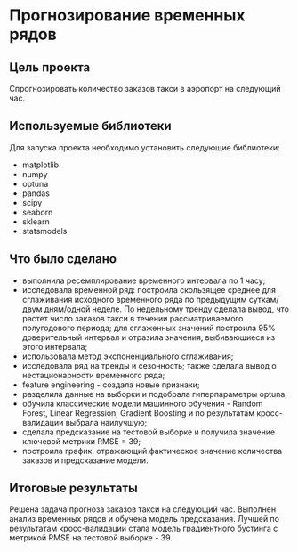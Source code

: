 # Прогнозирование временных рядов

## Цель проекта
Спрогнозировать количество заказов такси в аэропорт на следующий час.

## Используемые библиотеки
Для запуска проекта необходимо установить следующие библиотеки:
- matplotlib
- numpy
- optuna
- pandas
- scipy
- seaborn
- sklearn
- statsmodels

## Что было сделано
- выполнила ресемплирование временного интервала по 1 часу;
- исследовала временной ряд: построила скользящее среднее для сглаживания исходного временного ряда по предыдущим суткам/двум дням/одной неделе. По недельному тренду сделала вывод, что растет число заказов такси в течении рассматриваемого полугодового периода; для сглаженных значений построила 95% доверительный интервал и отразила значения, выбивающиеся из этого интервала;
- использовала метод экспоненциального сглаживания;
- исследовала ряд на тренды и сезонность; также сделала вывод о нестационарности временного ряда;
- feature engineering - создала новые признаки;
- разделила данные на выборки и подобрала гиперпараметры optuna;
- обучила классические модели машинного обучения - Random Forest, Linear Regression, Gradient Boosting и по результатам кросс-валидации выбрала наилучшую;
- сделала предсказание на тестовой выборке и получила значение ключевой метрики RMSE = 39;
- построила график, отражающий фактическое значение количества заказов и предсказание модели.

## Итоговые результаты
Решена задача прогноза заказов такси на следующий час. Выполнен анализ временных рядов и обучена модель предсказания. Лучшей по результатам кросс-валидации стала модель градиентного бустинга с метрикой RMSE на тестовой выборке - 39.